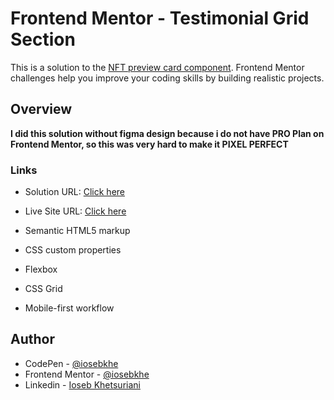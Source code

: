 # Frontend Mentor - Testimonial Grid Section

This is a solution to the [NFT preview card component](https://www.frontendmentor.io/challenges/testimonials-grid-section-Nnw6J7Un7). Frontend Mentor challenges help you improve your coding skills by building realistic projects.

## Overview

**I did this solution without figma design because i do not have PRO Plan on Frontend Mentor, so this was very hard to make it PIXEL PERFECT**

### Links

- Solution URL: [Click here](https://www.frontendmentor.io/solutions/testimonial-section-with-css-grid-_NMOJabU3)
- Live Site URL: [Click here](https://iosebkhe.github.io/testimonial-grid/)

- Semantic HTML5 markup
- CSS custom properties
- Flexbox
- CSS Grid
- Mobile-first workflow

## Author

- CodePen - [@iosebkhe](https://codepen.io/iosebkhe)
- Frontend Mentor - [@iosebkhe](https://www.frontendmentor.io/profile/yourusername)
- Linkedin - [Ioseb Khetsuriani](https://www.linkedin.com/in/ioseb-khetsuriani-1831801b5/)
